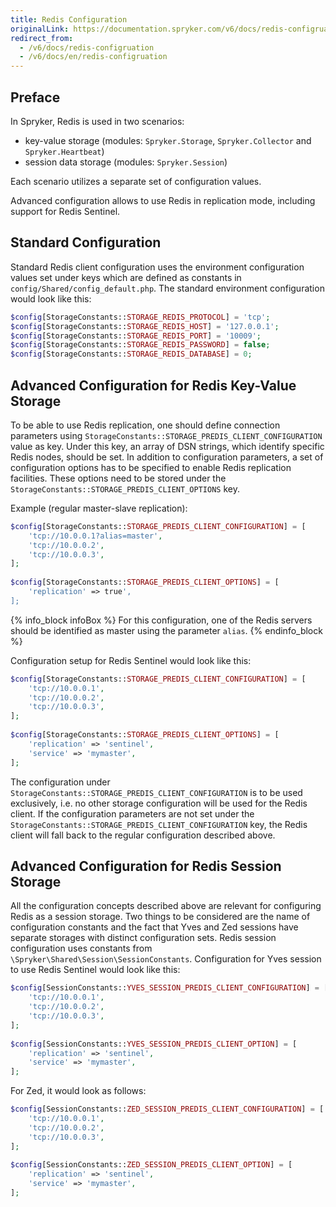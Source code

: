 ```yaml
---
title: Redis Configuration
originalLink: https://documentation.spryker.com/v6/docs/redis-configruation
redirect_from:
  - /v6/docs/redis-configruation
  - /v6/docs/en/redis-configruation
---
```


## Preface

In Spryker, Redis is used in two scenarios:

* key-value storage (modules: `Spryker.Storage`, `Spryker.Collector` and `Spryker.Heartbeat`)
* session data storage (modules: `Spryker.Session`)

Each scenario utilizes a separate set of configuration values.

Advanced configuration allows to use Redis in replication mode, including support for Redis Sentinel.

## Standard Configuration

Standard Redis client configuration uses the environment configuration values set under keys which are defined as constants in `config/Shared/config_default.php`. The standard environment configuration would look like this:

```php
$config[StorageConstants::STORAGE_REDIS_PROTOCOL] = 'tcp';
$config[StorageConstants::STORAGE_REDIS_HOST] = '127.0.0.1';
$config[StorageConstants::STORAGE_REDIS_PORT] = '10009';
$config[StorageConstants::STORAGE_REDIS_PASSWORD] = false;
$config[StorageConstants::STORAGE_REDIS_DATABASE] = 0;
```

## Advanced Configuration for Redis Key-Value Storage

To be able to use Redis replication, one should define connection parameters using `StorageConstants::STORAGE_PREDIS_CLIENT_CONFIGURATION` value as key. Under this key, an array of DSN strings, which identify specific Redis nodes, should be set. In addition to configuration parameters, a set of configuration options has to be specified to enable Redis replication facilities. These options need to be stored under the `StorageConstants::STORAGE_PREDIS_CLIENT_OPTIONS` key.

Example (regular master-slave replication):

```php
$config[StorageConstants::STORAGE_PREDIS_CLIENT_CONFIGURATION] = [
    'tcp://10.0.0.1?alias=master',
    'tcp://10.0.0.2',
    'tcp://10.0.0.3',
];
 
$config[StorageConstants::STORAGE_PREDIS_CLIENT_OPTIONS] = [
    'replication' => true',
];
```

{% info_block infoBox %}
For this configuration, one of the Redis servers should be identified as master using the parameter `alias`.
{% endinfo_block %}

Configuration setup for Redis Sentinel would look like this:

```php
$config[StorageConstants::STORAGE_PREDIS_CLIENT_CONFIGURATION] = [
    'tcp://10.0.0.1',
    'tcp://10.0.0.2',
    'tcp://10.0.0.3',
];
 
$config[StorageConstants::STORAGE_PREDIS_CLIENT_OPTIONS] = [
    'replication' => 'sentinel',
    'service' => 'mymaster',
];
```

The configuration under `StorageConstants::STORAGE_PREDIS_CLIENT_CONFIGURATION` is to be used exclusively, i.e. no other storage configuration will be used for the Redis client. If the configuration parameters are not set under the `StorageConstants::STORAGE_PREDIS_CLIENT_CONFIGURATION` key, the Redis client will fall back to the regular configuration described above.

## Advanced Configuration for Redis Session Storage

All the configuration concepts described above are relevant for configuring Redis as a session storage. Two things to be considered are the name of configuration constants and the fact that Yves and Zed sessions have separate storages with distinct configuration sets. Redis session configuration uses constants from `\Spryker\Shared\Session\SessionConstants`. Configuration for Yves session to use Redis Sentinel would look like this:

```php
$config[SessionConstants::YVES_SESSION_PREDIS_CLIENT_CONFIGURATION] = [
    'tcp://10.0.0.1',
    'tcp://10.0.0.2',
    'tcp://10.0.0.3',
];
 
$config[SessionConstants::YVES_SESSION_PREDIS_CLIENT_OPTION] = [
    'replication' => 'sentinel',
    'service' => 'mymaster',
];
```

For Zed, it would look as follows:

```php
$config[SessionConstants::ZED_SESSION_PREDIS_CLIENT_CONFIGURATION] = [
    'tcp://10.0.0.1',
    'tcp://10.0.0.2',
    'tcp://10.0.0.3',
];
 
$config[SessionConstants::ZED_SESSION_PREDIS_CLIENT_OPTION] = [
    'replication' => 'sentinel',
    'service' => 'mymaster',
];
```

<!-- Last review date: Feb 19, 2019by Pavlo Asaulenko, Andrii Tserkovnyi -->
